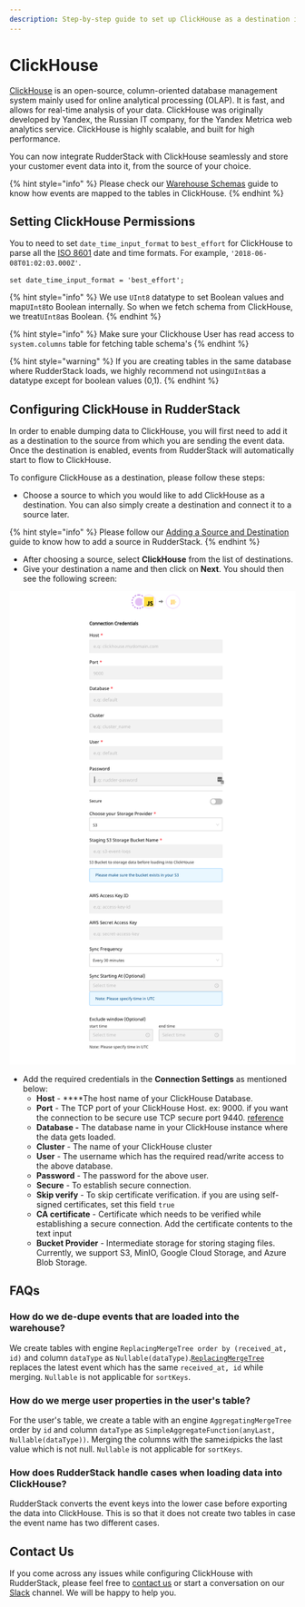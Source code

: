 ```yaml
---
description: Step-by-step guide to set up ClickHouse as a destination in RudderStack
---
```


# ClickHouse

[ClickHouse](https://clickhouse.tech/) is an open-source, column-oriented database management system mainly used for online analytical processing \(OLAP\). It is fast, and allows for real-time analysis of your data. ClickHouse was originally developed by Yandex, the Russian IT company,  for the Yandex Metrica web analytics service. ClickHouse is highly scalable, and built for high performance.

You can now integrate RudderStack with ClickHouse seamlessly and store your customer event data into it, from the source of your choice.

{% hint style="info" %}
Please check our [Warehouse Schemas](https://docs.rudderstack.com/data-warehouse-integration-guides/warehouse-schemas) guide to know how events are mapped to the tables in ClickHouse.
{% endhint %}

## Setting ClickHouse Permissions 

You to need to set `date_time_input_format` to `best_effort` for ClickHouse to parse all the [ISO 8601](https://en.wikipedia.org/wiki/ISO_8601) date and time formats. For example, `'2018-06-08T01:02:03.000Z'`.

```text
set date_time_input_format = 'best_effort';
```

{% hint style="info" %}
We use `UInt8` datatype to set Boolean values and map`UInt8`to Boolean internally. So when we fetch schema from ClickHouse, we treat`UInt8`as Boolean. 
{% endhint %}

{% hint style="info" %}
Make sure your Clickhouse User has read access to `system.columns` table for fetching table schema's
{% endhint %}

{% hint style="warning" %}
If you are creating tables in the same database where RudderStack loads, we highly recommend not using`UInt8`as a datatype except for boolean values \(0,1\).
{% endhint %}

## Configuring ClickHouse in RudderStack

In order to enable dumping data to ClickHouse, you will first need to add it as a destination to the source from which you are sending the event data. Once the destination is enabled, events from RudderStack will automatically start to flow to ClickHouse.

To configure ClickHouse as a destination, please follow these steps:

* Choose a source to which you would like to add ClickHouse as a destination. You can also simply create a destination and connect it to a source later.

{% hint style="info" %}
Please follow our [Adding a Source and Destination](https://docs.rudderstack.com/how-to-guides/adding-source-and-destination-rudderstack) guide to know how to add a source in RudderStack.
{% endhint %}

* After choosing a source, select **ClickHouse** from the list of destinations.
* Give your destination a name and then click on **Next**. You should then see the following screen:

![](../.gitbook/assets/screenshot-2020-12-15-at-3.11.49-pm.png)

* Add the required credentials in the **Connection Settings** as mentioned below:
  * **Host** - ****The host name of your ClickHouse Database.
  * **Port** - The TCP port of your ClickHouse Host. ex: 9000. if you want the connection to be secure use TCP secure port 9440. [reference](https://clickhouse.tech/docs/en/operations/server-configuration-parameters/settings/#server_configuration_parameters-tcp_port)
  * **Database -** The database name in your ClickHouse instance where the data gets loaded.
  * **Cluster** - The name of your ClickHouse cluster
  * **User** - The username which has the required read/write access to the above database.
  * **Password** - The password for the above user.
  * **Secure** - To establish secure connection.
  * **Skip verify** - To skip certificate verification. if you are using self-signed certificates, set this field `true`
  * **CA certificate** - Certificate which needs to be verified while establishing a secure connection.  Add the certificate contents to the text input
  * **Bucket Provider** - Intermediate storage for storing staging files. Currently, we support S3, MinIO, Google Cloud Storage, and Azure Blob Storage.

## FAQs

### **How do we de-dupe events that are loaded into the warehouse?**

We create tables with engine `ReplacingMergeTree order by (received_at, id)` and column `dataType` as `Nullable(dataType)`.[`ReplacingMergeTree`](https://clickhouse.tech/docs/en/engines/table-engines/mergetree-family/replacingmergetree/) replaces the latest event which has the same `received_at, id` while merging. `Nullable` is not applicable for `sortKeys`.

### How do we merge user properties in the user's table?

For the user's table, we create a table with an engine `AggregatingMergeTree` order by `id` and column `dataType` as `SimpleAggregateFunction(anyLast, Nullable(dataType))`.  Merging the columns with the same`id`picks the last value which is not null. `Nullable` is not applicable for `sortKeys`.

### How does RudderStack handle cases when loading data into ClickHouse?

RudderStack converts the event keys into the lower case before exporting the data into ClickHouse. This is so that it does not create two tables in case the event name has two different cases.

## Contact Us

If you come across any issues while configuring ClickHouse with RudderStack, please feel free to [contact us](mailto:%20docs@rudderstack.com) or start a conversation on our [Slack](https://resources.rudderstack.com/join-rudderstack-slack) channel. We will be happy to help you.

## 

